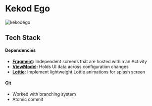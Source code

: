 # Kekod Ego
![kekodego](https://github.com/user-attachments/assets/2d93a5b0-f183-493e-99c6-e59156889afc)

## Tech Stack
#### Dependencies

- **[Fragment](https://developer.android.com/jetpack/androidx/releases/fragment):** Independent screens that are hosted within an Activity 
- **[ViewModel](https://developer.android.com/topic/libraries/architecture/viewmodel):** Holds UI data across configuration changes
- **[Lottie](https://lottiefiles.com):** Implement lightweight Lottie animations for splash screen

#### Git
- Worked with branching system
- Atomic commit
